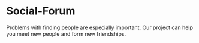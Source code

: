 # Social-Forum
 Problems with finding people are especially important. Our project can help you meet new people and form new friendships. 
